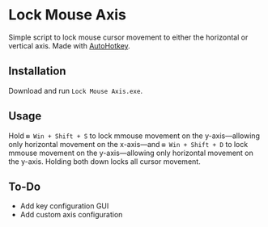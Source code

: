 # Lock Mouse Axis
Simple script to lock mouse cursor movement to either the horizontal or vertical axis. Made with [AutoHotkey](https://www.autohotkey.com/ "AutoHotkey").

## Installation

Download and run `Lock Mouse Axis.exe`.

## Usage

Hold `⊞ Win + Shift + S` to lock mmouse movement on the y-axis—allowing only horizontal movement on the x-axis—and `⊞ Win + Shift + D` to lock mmouse movement on the y-axis—allowing only horizontal movement on the y-axis. Holding both down locks all cursor movement.

## To-Do

* Add key configuration GUI
* Add custom axis configuration
